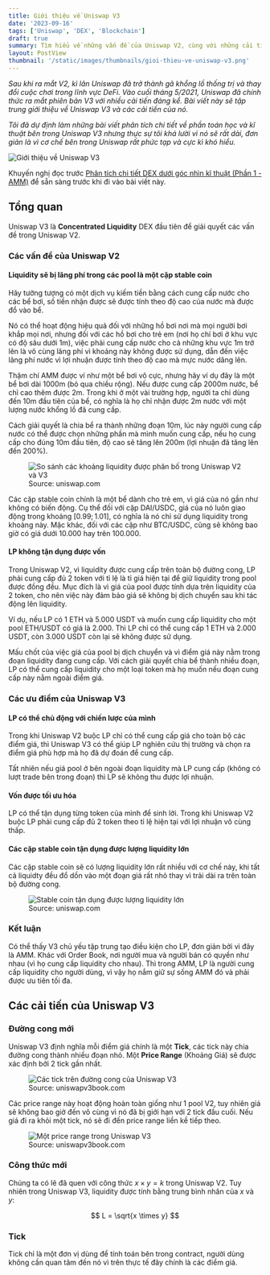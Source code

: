 ```yaml
---
title: Giới thiệu về Uniswap V3
date: '2023-09-16'
tags: ['Uniswap', 'DEX', 'Blockchain']
draft: true
summary: Tìm hiểu về những vấn đề của Uniswap V2, cùng với những cải tiến và đặc điểm nổi bật của Uniswap V3.
layout: PostView
thumbnail: '/static/images/thumbnails/gioi-thieu-ve-uniswap-v3.png'
---
```


_Sau khi ra mắt V2, kì lân Uniswap đã trở thành gã khổng lồ thống trị và thay đổi cuộc chơi trong lĩnh vực DeFi. Vào cuối tháng 5/2021, Uniswap đã chính thức ra mắt phiên bản V3 với nhiều cải tiến đáng kể. Bài viết này sẽ tập trung giới thiệu về Uniswap V3 và các cải tiến của nó._

_Tôi đã dự định làm những bài viết phân tích chi tiết về phần toán học và kĩ thuật bên trong Uniswap V3 nhưng thực sự tôi khá lười vì nó sẽ rất dài, đơn giản là vì cơ chế bên trong Uniswap rất phức tạp và cực kì khó hiểu._

<img className="w-full flex justify-center mx-auto" src="/static/images/thumbnails/gioi-thieu-ve-uniswap-v3.png" alt="Giới thiệu về Uniswap V3" />

Khuyến nghị đọc trước [Phân tích chi tiết DEX dưới góc nhìn kĩ thuật (Phần 1 - AMM)](https://snowyfield.vercel.app/posts/phan-tich-chi-tiet-dex-duoi-goc-nhin-ki-thuat-phan-1) để sẵn sàng trước khi đi vào bài viết này.

## Tổng quan

Uniswap V3 là **Concentrated Liquidity** DEX đầu tiên để giải quyết các vấn đề trong Uniswap V2.

### Các vấn đề của Uniswap V2

#### Liquidity sẽ bị lãng phí trong các pool là một cặp stable coin

Hãy tưởng tượng có một dịch vụ kiếm tiền bằng cách cung cấp nước cho các bể bơi, số tiền nhận được sẽ được tính theo độ cao của nước mà được đổ vào bể.

Nó có thể hoạt động hiệu quả đối với những hồ bơi nơi mà mọi người bơi khắp mọi nơi, nhưng đối với các hồ bơi cho trẻ em (nơi họ chỉ bơi ở khu vực có độ sâu dưới $1$m), việc phải cung cấp nước cho cả những khu vực $1$m trở lên là vô cùng lãng phí vì khoảng này không được sử dụng, dẫn đến việc lãng phí nước vì lợi nhuận được tính theo độ cao mà mực nước dâng lên.

Thậm chí AMM được ví như một bể bơi vô cực, nhưng hãy ví dụ đây là một bể bơi dài $1000$m (bỏ qua chiều rộng). Nếu được cung cấp $2000$m nước, bể chỉ cao thêm được $2$m. Trong khi ở một vài trường hợp, người ta chỉ dùng đến $10$m đầu tiên của bể, có nghĩa là họ chỉ nhận được $2$m nước với một lượng nước khổng lồ đã cung cấp.

Cách giải quyết là chia bể ra thành những đoạn $10$m, lúc này người cung cấp nước có thể được chọn những phần mà mình muốn cung cấp, nếu họ cung cấp cho đúng $10$m đầu tiên, độ cao sẽ tăng lên $200$m (lợi nhuận đã tăng lên đến $200$%).

<figure>
<img
    className="w-full flex justify-center mx-auto"
    src="/static/images/posts/uniswap-positions-comparison.png"
    alt="So sánh các khoảng liquidity được phân bố trong Uniswap V2 và V3"
/>
<figcaption>Source: uniswap.com</figcaption>
</figure>

Các cặp stable coin chính là một bể dành cho trẻ em, vì giá của nó gần như không có biến động. Cụ thể đối với cặp DAI/USDC, giá của nó luôn giao động trong khoảng $[0.99; 1.01]$, có nghĩa là nó chỉ sử dụng liquidity trong khoảng này. Mặc khác, đối với các cặp như BTC/USDC, cũng sẽ không bao giờ có giá dưới $10.000$ hay trên $100.000$.

#### LP không tận dụng được vốn

Trong Uniswap V2, vì liquidity được cung cấp trên toàn bộ đường cong, LP phải cung cấp đủ 2 token với tỉ lệ là tỉ giá hiện tại để giữ liquidity trong pool được đồng đều. Mục đích là vì giá của pool được tính dựa trên liquidity của 2 token, cho nên việc này đảm bảo giá sẽ không bị dịch chuyển sau khi tác động lên liquidity.

Ví dụ, nếu LP có $1$ ETH và $5.000$ USDT và muốn cung cấp liquidity cho một pool ETH/USDT có giá là $2.000$. Thì LP chỉ có thể cung cấp $1$ ETH và $2.000$ USDT, còn $3.000$ USDT còn lại sẽ không được sử dụng.

Mấu chốt của việc giá của pool bị dịch chuyển và vì điểm giá này nằm trong đoạn liquidity đang cung cấp. Với cách giải quyết chia bể thành nhiều đoạn, LP có thể cung cấp liquidity cho một loại token mà họ muốn nếu đoạn cung cấp này nằm ngoài điểm giá.

### Các ưu điểm của Uniswap V3

#### LP có thể chủ động với chiến lược của mình

Trong khi Uniswap V2 buộc LP chỉ có thể cung cấp giá cho toàn bộ các điểm giá, thì Uniswap V3 có thể giúp LP nghiên cứu thị trường và chọn ra điểm giá phù hợp mà họ đã dự đoán để cung cấp.

Tất nhiên nếu giá pool ở bên ngoài đoạn liquidity mà LP cung cấp (không có lượt trade bên trong đoạn) thì LP sẽ không thu được lợi nhuận.

#### Vốn được tối ưu hóa

LP có thể tận dụng từng token của mình để sinh lời. Trong khi Uniswap V2 buộc LP phải cung cấp đủ 2 token theo tỉ lệ hiện tại với lợi nhuận vô cùng thấp.

#### Các cặp stable coin tận dụng được lượng liquidity lớn

Các cặp stable coin sẽ có lượng liquidity lớn rất nhiều với cơ chế này, khi tất cả liquidty đều đổ dồn vào một đoạn giá rất nhỏ thay vì trải dài ra trên toàn bộ đường cong.

<figure>
<img
    className="w-full flex justify-center mx-auto"
    src="/static/images/posts/v3-stable-coin-efficiency.png"
    alt="Stable coin tận dụng được lượng liquidity lớn"
/>
<figcaption>Source: uniswap.com</figcaption>
</figure>

### Kết luận

Có thể thấy V3 chủ yếu tập trung tạo điều kiện cho LP, đơn giản bởi vì đây là AMM. Khác với Order Book, nơi người mua và người bán có quyền như nhau (vì họ cung cấp liquidity cho nhau). Thì trong AMM, LP là người cung cấp liquidity cho người dùng, vì vậy họ nắm giữ sự sống AMM đó và phải được ưu tiên tối đa.

## Các cải tiến của Uniswap V3

### Đường cong mới

Uniswap V3 định nghĩa mỗi điểm giá chính là một **Tick**, các tick này chia đường cong thành nhiều đoạn nhỏ. Một **Price Range** (Khoảng Giá) sẽ được xác định bởi 2 tick gần nhất.

<figure>
<img
    className="w-full md:w-1/2 flex justify-center mx-auto"
    src="/static/images/posts/v3-curve-with-ticks.png"
    alt="Các tick trên đường cong của Uniswap V3"
/>
<figcaption>Source: uniswapv3book.com</figcaption>
</figure>

Các price range này hoạt động hoàn toàn giống như 1 pool V2, tuy nhiên giá sẽ không bao giờ đến vô cùng vì nó đã bị giới hạn với 2 tick đầu cuối. Nếu giá đi ra khỏi một tick, nó sẽ đi đến price range liền kề tiếp theo.

<figure>
<img
    className="w-full md:w-1/2 flex justify-center mx-auto"
    src="/static/images/posts/a-price-range.png"
    alt="Một price range trong Uniswap V3"
/>
<figcaption>Source: uniswapv3book.com</figcaption>
</figure>

### Công thức mới

Chúng ta có lẽ đã quen với công thức $x \times y = k$ trong Uniswap V2. Tuy nhiên trong Uniswap V3, liquidity được tính bằng trung bình nhân của $x$ và $y$:

$$
L = \sqrt{x \times y}
$$

### Tick

Tick chỉ là một đơn vị dùng để tính toán bên trong contract, người dùng không cần quan tâm đến nó vì trên thực tế đây chính là các điểm giá.

